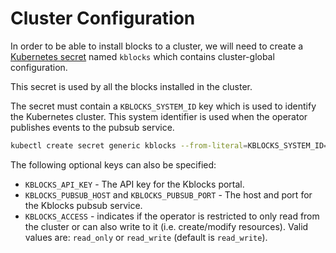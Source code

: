 # Cluster Configuration

In order to be able to install blocks to a cluster, we will need to create a [Kubernetes
secret](https://kubernetes.io/docs/concepts/configuration/secret/) named `kblocks` which contains
cluster-global configuration.

This secret is used by all the blocks installed in the cluster.

The secret must contain a `KBLOCKS_SYSTEM_ID` key which is used to identify the Kubernetes cluster.
This system identifier is used when the operator publishes events to the pubsub service.

```bash
kubectl create secret generic kblocks --from-literal=KBLOCKS_SYSTEM_ID=my-cluster
```

The following optional keys can also be specified:

- `KBLOCKS_API_KEY` - The API key for the Kblocks portal.
- `KBLOCKS_PUBSUB_HOST` and `KBLOCKS_PUBSUB_PORT` - The host and port for the Kblocks pubsub service.
- `KBLOCKS_ACCESS` - indicates if the operator is restricted to only read from the cluster or can
  also write to it (i.e. create/modify resources). Valid values are: `read_only` or `read_write`
  (default is `read_write`).